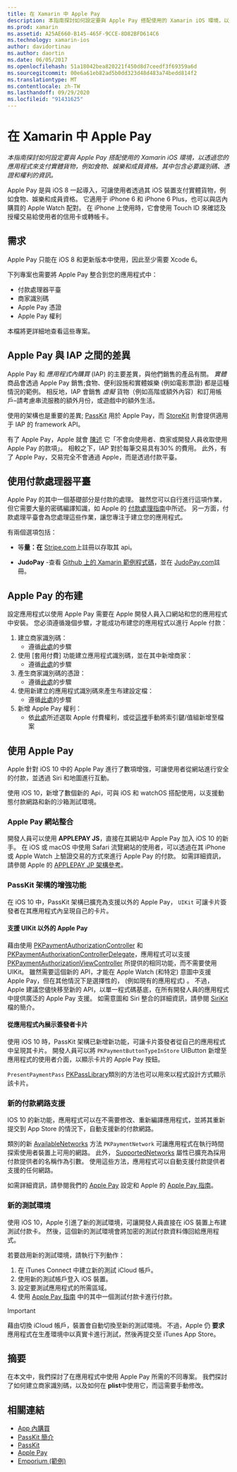 ```yaml
---
title: 在 Xamarin 中 Apple Pay
description: 本指南探討如何設定要與 Apple Pay 搭配使用的 Xamarin iOS 環境，以透過您的應用程式來支付實體貨物，例如食物、娛樂和成員資格。 其中包含必要識別碼、憑證和權利的資訊。
ms.prod: xamarin
ms.assetid: A25AE660-B145-465F-9CCE-8D82BFD614C6
ms.technology: xamarin-ios
author: davidortinau
ms.author: daortin
ms.date: 06/05/2017
ms.openlocfilehash: 51a18042bea820221f450d8d7ceedf3f69359a6d
ms.sourcegitcommit: 00e6a61eb82ad5b0dd323d48d483a74bedd814f2
ms.translationtype: MT
ms.contentlocale: zh-TW
ms.lasthandoff: 09/29/2020
ms.locfileid: "91431625"
---
```

# <a name="apple-pay-in-xamarinios"></a>在 Xamarin 中 Apple Pay

_本指南探討如何設定要與 Apple Pay 搭配使用的 Xamarin iOS 環境，以透過您的應用程式來支付實體貨物，例如食物、娛樂和成員資格。其中包含必要識別碼、憑證和權利的資訊。_

Apple Pay 是與 iOS 8 一起導入，可讓使用者透過其 iOS 裝置支付實體貨物，例如食物、娛樂和成員資格。 它適用于 iPhone 6 和 iPhone 6 Plus，也可以與店內購買的 Apple Watch 配對。 在 iPhone 上使用時，它會使用 Touch ID 來確認及授權交易給使用者的信用卡或轉帳卡。

## <a name="requirements"></a>需求

Apple Pay 只能在 iOS 8 和更新版本中使用，因此至少需要 Xcode 6。

下列專案也需要將 Apple Pay 整合到您的應用程式中：

- 付款處理器平臺
- 商家識別碼
- Apple Pay 憑證
- Apple Pay 權利

本檔將更詳細地查看這些專案。

## <a name="differences-between-apple-pay-and-iap"></a>Apple Pay 與 IAP 之間的差異

Apple Pay 和 *應用程式內購買* (IAP) 的主要差異，與他們銷售的產品有關。 *實體* 商品會透過 Apple Pay 銷售;食物、便利設施和實體娛樂 (例如電影票證) 都是這種情況的範例。 相反地，IAP 會銷售 *虛擬* 貨物（例如高階或額外內容）和訂用帳戶–請考慮串流服務的額外月份，或遊戲中的額外生活。

使用的架構也是重要的差異; [PassKit](https://developer.apple.com/library/ios/documentation/PassKit/Reference/PKPaymentAuthorizationViewController_Ref/) 用於 Apple Pay，而 [StoreKit](https://developer.apple.com/library/ios/documentation/PassKit/Reference/PKPaymentAuthorizationViewController_Ref/) 則會提供適用于 IAP 的 framework API。

有了 Apple Pay，Apple 就會 [陳述](https://developer.apple.com/apple-pay/Getting-Started-with-Apple-Pay.pdf) 它「不會向使用者、商家或開發人員收取使用 Apple Pay 的款項」。 相較之下，IAP 對於每筆交易具有30% 的費用。 此外，有了 Apple Pay，交易完全不會通過 Apple，而是透過付款平臺。

## <a name="using-a-payment-processor-platform"></a>使用付款處理器平臺

Apple Pay 的其中一個基礎部分是付款的處理。 雖然您可以自行進行這項作業，但它需要大量的密碼編譯知識，如 Apple 的 [付款處理指南](https://developer.apple.com/library/ios/ApplePay_Guide/ProcessPayment.html)中所述。
另一方面，付款處理平臺會為您處理這些作業，讓您專注于建立您的應用程式。

有兩個選項包括：

- 等**量：在** [Stripe.com](https://stripe.com/)上註冊以存取其 api。

- **JudoPay** -查看 [Github 上的 Xamarin 範例程式碼](https://github.com/Judopay/Xamarin-Sample-App)，並在 [JudoPay.com](https://www.judopay.com/)註冊。

## <a name="provisioning-for-apple-pay"></a>Apple Pay 的布建

設定應用程式以使用 Apple Pay 需要在 Apple 開發人員入口網站和您的應用程式中安裝。 您必須遵循幾個步驟，才能成功布建您的應用程式以進行 Apple 付款：

1. 建立商家識別碼：
    - 遵循[此處](~/ios/deploy-test/provisioning/capabilities/apple-pay-capabilities.md#merchantid)的步驟
2. 使用 [套用付費] 功能建立應用程式識別碼，並在其中新增商家：
    - 遵循[此處](~/ios/deploy-test/provisioning/capabilities/apple-pay-capabilities.md#appid)的步驟
3. 產生商家識別碼的憑證：
    - 遵循[此處](~/ios/deploy-test/provisioning/capabilities/apple-pay-capabilities.md#certificate)的步驟
4. 使用新建立的應用程式識別碼來產生布建設定檔：
    - 遵循[此處](~/ios/get-started/installation/device-provisioning/manual-provisioning.md#provisioning)的步驟
5. 新增 Apple Pay 權利：
    - 依[此處](~/ios/deploy-test/provisioning/entitlements.md)所述選取 Apple 付費權利，或從[這裡](~/ios/deploy-test/provisioning/entitlements.md)手動將索引鍵/值組新增至檔案

## <a name="working-with-apple-pay"></a>使用 Apple Pay

Apple 針對 iOS 10 中的 Apple Pay 進行了數項增強，可讓使用者從網站進行安全的付款，並透過 Siri 和地圖進行互動。

使用 iOS 10，新增了數個新的 Api，可與 iOS 和 watchOS 搭配使用，以支援動態付款網路和新的沙箱測試環境。

### <a name="apple-pay-website-integration"></a>Apple Pay 網站整合

開發人員可以使用 **APPLEPAY JS**，直接在其網站中 Apple Pay 加入 iOS 10 的新手。 在 iOS 或 macOS 中使用 Safari 流覽網站的使用者，可以透過在其 iPhone 或 Apple Watch 上驗證交易的方式來進行 Apple Pay 的付款。 如需詳細資訊，請參閱 Apple 的 [APPLEPAY JP 架構參考](https://developer.apple.com/reference/applepayjs)。

### <a name="passkit-framework-enhancements"></a>PassKit 架構的增強功能

在 iOS 10 中，PassKit 架構已擴充為支援以外的 Apple Pay， `UIKit` 可讓卡片簽發者在其應用程式內呈現自己的卡片。

#### <a name="supporting-apple-pay-outside-of-uikit"></a>支援 UIKit 以外的 Apple Pay

藉由使用 [PKPaymentAuthorizationController](https://developer.apple.com/reference/passkit/pkpaymentauthorizationcontroller) 和 [PKPaymentAuthorixationControllerDelegate](https://developer.apple.com/reference/passkit/pkpaymentauthorizationcontrollerdelegate)，應用程式可以支援 [PKPaymentAuthorizationViewController](https://developer.apple.com/reference/passkit/pkpaymentauthorizationviewcontroller) 所提供的相同功能，而不需要使用 UIKit。 雖然需要這個新的 API，才能在 Apple Watch (和特定) 意圖中支援 Apple Pay，但在其他情況下是選擇性的， (例如現有的應用程式) 。 不過，Apple 建議您儘快移至新的 API，以單一程式碼基底，在所有開發人員的應用程式中提供廣泛的 Apple Pay 支援。 如需意圖和 Siri 整合的詳細資訊，請參閱 [SiriKit](~/ios/platform/sirikit/index.md) 檔的簡介。

#### <a name="presenting-issuer-cards-from-within-apps"></a>從應用程式內展示簽發者卡片

使用 iOS 10 時，PassKit 架構已新增新功能，可讓卡片簽發者從自己的應用程式中呈現其卡片。 開發人員可以將 `PKPaymentButtonTypeInStore` UIButton 新增至應用程式的使用者介面，以顯示卡片的 Apple Pay 按鈕。

`PresentPaymentPass` [PKPassLibrary](https://developer.apple.com/reference/passkit/pkpasslibrary)類別的方法也可以用來以程式設計方式顯示該卡片。

### <a name="new-payment-network-support"></a>新的付款網路支援

IOS 10 的新功能，應用程式可以在不需要修改、重新編譯應用程式，並將其重新提交到 App Store 的情況下，自動支援新的付款網路。

類別的新 [AvailableNetworks](https://developer.apple.com/reference/passkit/pkpaymentrequest/1833288-availablenetworks) 方法 `PKPaymentNetwork` 可讓應用程式在執行時間探索使用者裝置上可用的網路。 此外， [SupportedNetworks](https://developer.apple.com/reference/passkit/pkpaymentrequest/1619329-supportednetworks) 屬性已擴充為採用付款提供者的名稱作為引數。 使用這些方法，應用程式可以自動支援付款提供者支援的任何網路。

如需詳細資訊，請參閱我們的 [Apple Pay](~/ios/platform/apple-pay.md) 設定和 Apple 的 [Apple Pay 指南](https://developer.apple.com/apple-pay/)。

### <a name="new-testing-environment"></a>新的測試環境

使用 iOS 10，Apple 引進了新的測試環境，可讓開發人員直接在 iOS 裝置上布建測試付款卡。 然後，這個新的測試環境會將加密的測試付款資料傳回給應用程式。

若要啟用新的測試環境，請執行下列動作：

1. 在 iTunes Connect 中建立新的測試 iCloud 帳戶。
2. 使用新的測試帳戶登入 iOS 裝置。
3. 設定要測試應用程式的所需區域。
4. 使用 [Apple Pay 指南](https://developer.apple.com/apple-pay/) 中的其中一個測試付款卡進行付款。

> [!IMPORTANT]
> 藉由切換 iCloud 帳戶，裝置會自動切換至新的測試環境。 不過，Apple 仍 **要求** 應用程式在生產環境中以真實卡進行測試，然後再提交至 iTunes App Store。

## <a name="summary"></a>摘要

在本文中，我們探討了在應用程式中使用 Apple Pay 所需的不同專案。 我們探討了如何建立商家識別碼，以及如何在 **plist**中使用它，而這需要手動修改。

## <a name="related-links"></a>相關連結

- [App 內購買](~/ios/platform/in-app-purchasing/index.md)
- [PassKit 簡介](~/ios/platform/passkit.md)
- [PassKit](https://developer.apple.com/library/ios/documentation/PassKit/Reference/PKPaymentAuthorizationViewController_Ref/)
- [Apple Pay](https://developer.apple.com/apple-pay/)
- [Emporium (範例) ](/samples/xamarin/ios-samples/ios9-emporium)